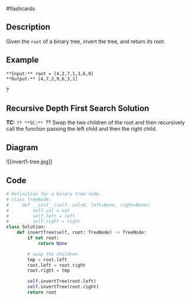 #flashcards 
## Description
Given the `root` of a binary tree, invert the tree, and return _its root_.
## Example
```
**Input:** root = [4,2,7,1,3,6,9]
**Output:** [4,7,2,9,6,3,1]
```
?
## Recursive Depth First Search Solution
**TC:** ``??
**SC:** ``?? 
Swap the two children of the root and then recursively call the function passing the left child and then the right child.
## Diagram
![[invert1-tree.jpg]]
## Code
```python
# Definition for a binary tree node.
# class TreeNode:
#     def __init__(self, val=0, left=None, right=None):
#         self.val = val
#         self.left = left
#         self.right = right
class Solution:
    def invertTree(self, root: TreeNode) -> TreeNode:
        if not root:
            return None

        # swap the children
        tmp = root.left
        root.left = root.right
        root.right = tmp

        self.invertTree(root.left)
        self.invertTree(root.right)
        return root
```


